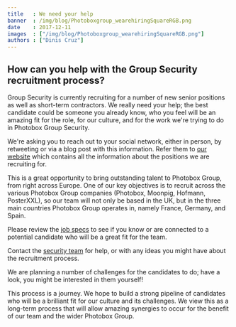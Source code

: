 ```yaml
---
title   : We need your help
banner  : /img/blog/Photoboxgroup_wearehiringSquareRGB.png
date    : 2017-12-11
images  : ["/img/blog/Photoboxgroup_wearehiringSquareRGB.png"]
authors : ["Dinis Cruz"]
---
```


## How can you help with the Group Security recruitment process?

Group Security is currently recruiting for a number of new senior positions as well as short-term contractors.
We really need your help; the best candidate could be someone you already know, who you feel will be an amazing fit for the role, for our culture, and for the work we're trying to do in Photobox Group Security.

We're asking you to reach out to your social network, either in person, by retweeting or via a blog post with this information. Refer them to [our website](https://pbx-group-security.com) which contains all the information about the positions we are recruiting for. 

This is a great opportunity to bring outstanding talent to Photobox Group, from right across Europe. One of our key objectives is to recruit across the various Photobox Group companies (Photobox, Moonpig, Hofmann, PosterXXL), so our team will not only be based in the UK, but in the three main countries Photobox Group operates in, namely France, Germany, and Spain. 

Please review the [job specs](https://pbx-group-security.com/roles) to see if you know or are connected to a potential candidate who will be a great fit for the team. 

Contact the [security team](mailto:groupsecurity@photobox.com) for help, or with any ideas you might have about the recruitment process. 

We are planning a number of challenges for the candidates to do; have a look, you might be interested in them yourself!

This process is a journey. We hope to build a strong pipeline of candidates who will be a brilliant fit for our culture and its challenges. We view this as a long-term process that will allow amazing synergies to occur for the benefit of our team and the wider Photobox Group. 
